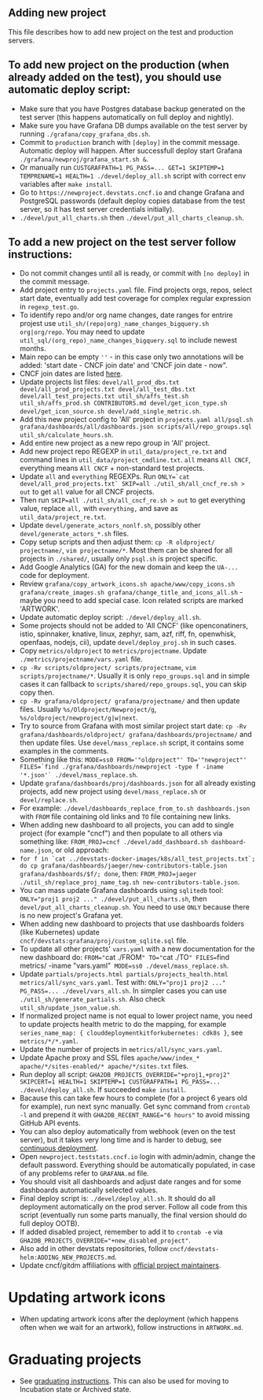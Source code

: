 ## Adding new project

This file describes how to add new project on the test and production servers.

## To add new project on the production (when already added on the test), you should use automatic deploy script:

- Make sure that you have Postgres database backup generated on the test server (this happens automatically on full deploy and nightly).
- Make sure you have Grafana DB dumps available on the test server by running `./grafana/copy_grafana_dbs.sh`.
- Commit to `production` branch with `[deploy]` in the commit message. Automatic deploy will happen. After successfull deploy start Grafana `./grafana/newproj/grafana_start.sh &`.
- Or manually run `CUSTGRAFPATH=1 PG_PASS=... GET=1 SKIPTEMP=1 TEMPRENAME=1 HEALTH=1 ./devel/deploy_all.sh` script with correct env variables after `make install`.
- Go to `https://newproject.devstats.cncf.io` and change Grafana and PostgreSQL passwords (default deploy copies database from the test server, so it has test server credentials initially).
- `./devel/put_all_charts.sh` then `./devel/put_all_charts_cleanup.sh`.

## To add a new project on the test server follow instructions:

- Do not commit changes until all is ready, or commit with `[no deploy]` in the commit message.
- Add project entry to `projects.yaml` file. Find projects orgs, repos, select start date, eventually add test coverage for complex regular expression in `regexp_test.go`.
- To identify repo and/or org name changes, date ranges for entrire projest use `util_sh/(repo|org)_name_changes_bigquery.sh org|org/repo`. You may need to update `util_sql/(org_repo)_name_changes_bigquery.sql` to include newest months.
- Main repo can be empty `''` - in this case only two annotations will be added: 'start date - CNCF join date' and 'CNCF join date - now".
- CNCF join dates are listed [here](https://github.com/cncf/toc#projects).
- Update projects list files: `devel/all_prod_dbs.txt devel/all_prod_projects.txt devel/all_test_dbs.txt devel/all_test_projects.txt util_sh/affs_test.sh util_sh/affs_prod.sh CONTRIBUTORS.md devel/get_icon_type.sh devel/get_icon_source.sh devel/add_single_metric.sh`.
- Add this new project config to 'All' project in `projects.yaml all/psql.sh grafana/dashboards/all/dashboards.json scripts/all/repo_groups.sql util_sh/calculate_hours.sh`.
- Add entire new project as a new repo group in 'All' project.
- Add new project repo REGEXP in `util_data/project_re.txt` and command lines in `util_data/project_cmdline.txt`. `all` means `All CNCF`, everything means `All CNCF` + non-standard test projects.
- Update `all` and `everything` REGEXPs. Run `` ONLY=`cat devel/all_prod_projects.txt` SKIP=all ./util_sh/all_cncf_re.sh > out `` to get `all` value for all CNCF projects.
- Then run `SKIP=all ./util_sh/all_cncf_re.sh > out` to get everything value, replace `all,` with `everything,` and save as `util_data/project_re.txt`.
- Update `devel/generate_actors_nonlf.sh`, possibly other `devel/generate_actors_*.sh` files.
- Copy setup scripts and then adjust them: `cp -R oldproject/ projectname/`, `vim projectname/*`. Most them can be shared for all projects in `./shared/`, usually only `psql.sh` is project specific.
- Add Google Analytics (GA) for the new domain and keep the `UA-...` code for deployment.
- Review `grafana/copy_artwork_icons.sh apache/www/copy_icons.sh grafana/create_images.sh grafana/change_title_and_icons_all.sh` - maybe you need to add special case. Icon related scripts are marked 'ARTWORK'.
- Update automatic deploy script: `./devel/deploy_all.sh`.
- Some projects should not be added to 'All CNCF' (like openconatiners, istio, spinnaker, knative, linux, zephyr, sam, azf, riff, fn, openwhisk, openfaas, nodejs, cii), update `devel/deploy_proj.sh` in such cases.
- Copy `metrics/oldproject` to `metrics/projectname`. Update `./metrics/projectname/vars.yaml` file.
- `cp -Rv scripts/oldproject/ scripts/projectname`, `vim scripts/projectname/*`. Usually it is only `repo_groups.sql` and in simple cases it can fallback to `scripts/shared/repo_groups.sql`, you can skip copy then.
- `cp -Rv grafana/oldproject/ grafana/projectname/` and then update files. Usually `%s/Oldproject/Newproject/g`, `%s/oldproject/newproject/g|w|next`.
- Try to source from Grafana with most similar project start date: `cp -Rv grafana/dashboards/oldproject/ grafana/dashboards/projectname/` and then update files.  Use `devel/mass_replace.sh` script, it contains some examples in the comments.
- Something like this: `` MODE=ss0 FROM='"oldproject"' TO='"newproject"' FILES=`find ./grafana/dashboards/newproject -type f -iname '*.json'` ./devel/mass_replace.sh ``.
- Update `grafana/dashboards/proj/dashboards.json` for all already existing projects, add new project using `devel/mass_replace.sh` or `devel/replace.sh`.
- For example: `./devel/dashboards_replace_from_to.sh dashboards.json` with `FROM` file containing old links and `TO` file containing new links.
- When adding new dashboard to all projects, you can add to single project (for example "cncf") and then populate to all others via something like: `FROM_PROJ=cncf ./devel/add_dashboard.sh dashboard-name.json`, or old approach:
- `` for f in `cat ../devstats-docker-images/k8s/all_test_projects.txt`; do cp grafana/dashboards/jaeger/new-contributors-table.json grafana/dashboards/$f/; done ``, then: `FROM_PROJ=jaeger ./util_sh/replace_proj_name_tag.sh new-contributors-table.json`.
- You can mass update Grafana dashboards using `sqlitedb` tool: `ONLY="proj1 proj2 ..." ./devel/put_all_charts.sh`, then `devel/put_all_charts_cleanup.sh`. You need to use `ONLY` because there is no new project's Grafana yet.
- When adding new dashboard to projects that use dashboards folders (like Kubernetes) update `cncf/devstats:grafana/proj/custom_sqlite.sql` file.
- To update all other projects' `vars.yaml` with a new documentation for the new dashboard do: `FROM="`cat ./FROM`" TO="`cat ./TO`" FILES=`find metrics/ -iname "vars.yaml"` MODE=ss0 ./devel/mass_replace.sh`.
- Update `partials/projects.html partials/projects_health.html metrics/all/sync_vars.yaml`. Test with: `ONLY="proj1 proj2 ..." PG_PASS=... ./devel/vars_all.sh`. In simpler cases you can use `./util_sh/generate_partials.sh`. Also check `util_sh/update_json_value.sh`.
- If normalized project name is not equal to lower project name, you need to update projects health metric to do the mapping, for example `series_name_map: { clouddeploymentkitforkubernetes: cdk8s }`, see `metrics/*/*.yaml`.
- Update the number of projects in `metrics/all/sync_vars.yaml`.
- Update Apache proxy and SSL files `apache/www/index_* apache/*/sites-enabled/* apache/*/sites.txt` files.
- Run deploy all script: `GHA2DB_PROJECTS_OVERRIDE="+proj1,+proj2" SKIPCERT=1 HEALTH=1 SKIPTEMP=1 CUSTGRAFPATH=1 PG_PASS=... ./devel/deploy_all.sh`. If succeeded `make install`.
- Bacause this can take few hours to complete (for a project 6 years old for example), run next sync manually. Get sync command from `crontab -l` and prepend it with `GHA2DB_RECENT_RANGE="6 hours"` to avoid missing GitHub API events.
- You can also deploy automatically from webhook (even on the test server), but it takes very long time and is harder to debug, see [continuous deployment](https://github.com/cncf/devstats/blob/master/CONTINUOUS_DEPLOYMENT.md).
- Open `newproject.teststats.cncf.io` login with admin/admin, change the default password. Everything should be automatically populated, in case of any problems refer to `GRAFANA.md` file.
- You should visit all dashboards and adjust date ranges and for some dashboards automatically selected values.
- Final deploy script is: `./devel/deploy_all.sh`. It should do all deployment automatically on the prod server. Follow all code from this script (eventually run some parts manually, the final version should do full deploy OOTB).
- If added disabled project, remember to add it to `crontab -e` via `GHA2DB_PROJECTS_OVERRIDE="+new_disabled_project"`.
- Also add in other devstats repositories, follow `cncf/devstats-helm:ADDING_NEW_PROJECTS.md`.
- Update cncf/gitdm affiliations with [official project maintainers](https://docs.google.com/spreadsheets/d/1Pr8cyp8RLrNGx9WBAgQvBzUUmqyOv69R7QAFKhacJEM/edit#gid=262035321).

# Updating artwork icons

- When updating artwork icons after the deployment (which happens often when we wait for an artwork), follow instructions in `ARTWORK.md`.

# Graduating projects

- See [graduating instructions](https://github.com/cncf/devstats/blob/master/GRADUATING.md). This can also be used for moving to Incubation state or Archived state.
